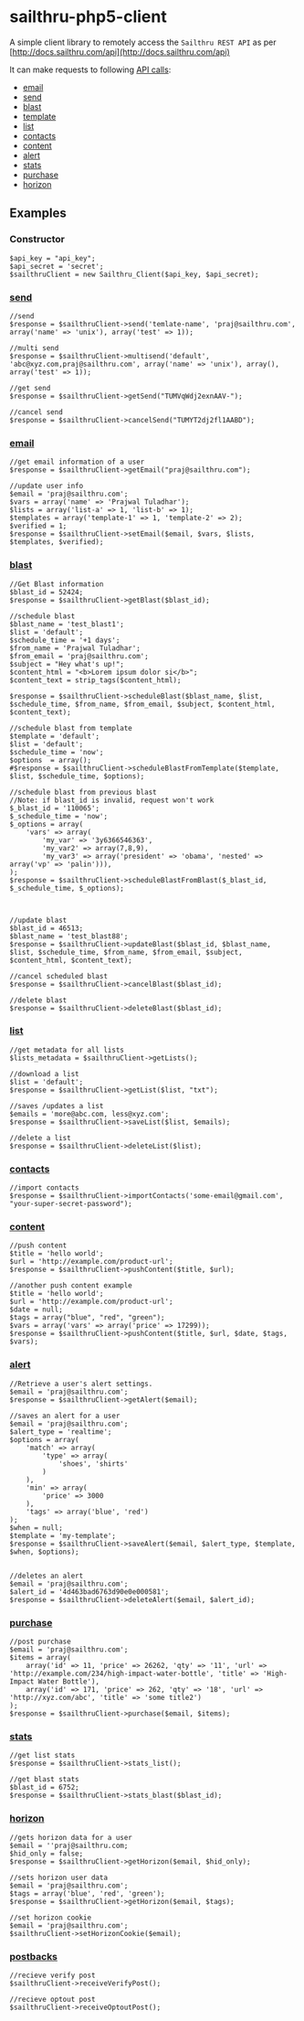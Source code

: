 sailthru-php5-client
====================

A simple client library to remotely access the `Sailthru REST API` as per [http://docs.sailthru.com/api](http://docs.sailthru.com/api)

It can make requests to following [API calls](http://docs.sailthru.com/api):

* [email](http://docs.sailthru.com/api/email)
* [send](http://docs.sailthru.com/api/send)
* [blast](http://docs.sailthru.com/api/blast)
* [template](http://docs.sailthru.com/api/template)
* [list](http://docs.sailthru.com/api/list)
* [contacts](http://docs.sailthru.com/api/contacts)
* [content](http://docs.sailthru.com/api/content)
* [alert](http://docs.sailthru.com/api/alert)
* [stats](http://docs.sailthru.com/api/stats)
* [purchase](http://docs.sailthru.com/api/purchase)
* [horizon](http://docs.sailthru.com/api/horizon)


 Examples
 ---------

### Constructor

 	$api_key = "api_key";
	$api_secret = 'secret';
 	$sailthruClient = new Sailthru_Client($api_key, $api_secret);


### [send](http://docs.sailthru.com/api/send)

 	//send
 	$response = $sailthruClient->send('temlate-name', 'praj@sailthru.com', array('name' => 'unix'), array('test' => 1));

 	//multi send
	$response = $sailthruClient->multisend('default', 'abc@xyz.com,praj@sailthru.com', array('name' => 'unix'), array(), array('test' => 1));

	//get send
	$response = $sailthruClient->getSend("TUMVqWdj2exnAAV-");

	//cancel send
	$response = $sailthruClient->cancelSend("TUMYT2dj2fl1AABD");

### [email](http://docs.sailthru.com/api/email)

	//get email information of a user
	$response = $sailthruClient->getEmail("praj@sailthru.com");

	//update user info
	$email = 'praj@sailthru.com';
	$vars = array('name' => 'Prajwal Tuladhar');
	$lists = array('list-a' => 1, 'list-b' => 1);
	$templates = array('template-1' => 1, 'template-2' => 2);
	$verified = 1;
	$response = $sailthruClient->setEmail($email, $vars, $lists, $templates, $verified);

### [blast](http://docs.sailthru.com/api/blast)

    //Get Blast information
    $blast_id = 52424;
    $response = $sailthruClient->getBlast($blast_id);

	//schedule blast
	$blast_name = 'test_blast1';
    $list = 'default';
    $schedule_time = '+1 days';
    $from_name = 'Prajwal Tuladhar';
    $from_email = 'praj@sailthru.com';
    $subject = "Hey what's up!";
    $content_html = "<b>Lorem ipsum dolor si</b>";
    $content_text = strip_tags($content_html);

    $response = $sailthruClient->scheduleBlast($blast_name, $list, $schedule_time, $from_name, $from_email, $subject, $content_html, $content_text);

    //schedule blast from template
    $template = 'default';
    $list = 'default';
    $schedule_time = 'now';
    $options  = array();
    #$response = $sailthruClient->scheduleBlastFromTemplate($template, $list, $schedule_time, $options);

    //schedule blast from previous blast
    //Note: if blast_id is invalid, request won't work
    $_blast_id = '110065';
    $_schedule_time = 'now';
    $_options = array(
        'vars' => array(
            'my_var' => '3y6366546363',
            'my_var2' => array(7,8,9),
            'my_var3' => array('president' => 'obama', 'nested' => array('vp' => 'palin'))),
    );
    $response = $sailthruClient->scheduleBlastFromBlast($_blast_id, $_schedule_time, $_options);



    //update blast
    $blast_id = 46513;
    $blast_name = 'test_blast88';
    $response = $sailthruClient->updateBlast($blast_id, $blast_name, $list, $schedule_time, $from_name, $from_email, $subject, $content_html, $content_text);

    //cancel scheduled blast
    $response = $sailthruClient->cancelBlast($blast_id);

    //delete blast
    $response = $sailthruClient->deleteBlast($blast_id);

### [list](http://docs.sailthru.com/api/list)

    //get metadata for all lists
    $lists_metadata = $sailthruClient->getLists();

	//download a list
	$list = 'default';
	$response = $sailthruClient->getList($list, "txt");

	//saves /updates a list
	$emails = 'more@abc.com, less@xyz.com';
	$response = $sailthruClient->saveList($list, $emails);

	//delete a list
	$response = $sailthruClient->deleteList($list);

### [contacts](http://docs.sailthru.com/api/contacts)

	//import contacts
	$response = $sailthruClient->importContacts('some-email@gmail.com', "your-super-secret-password");

### [content](http://docs.sailthru.com/api/content)

	//push content
	$title = 'hello world';
	$url = 'http://example.com/product-url';
	$response = $sailthruClient->pushContent($title, $url);

	//another push content example
	$title = 'hello world';
	$url = 'http://example.com/product-url';
	$date = null;
	$tags = array("blue", "red", "green");
	$vars = array('vars' => array('price' => 17299));
	$response = $sailthruClient->pushContent($title, $url, $date, $tags, $vars);

### [alert](http://docs.sailthru.com/api/alert)

	//Retrieve a user's alert settings.
	$email = 'praj@sailthru.com';
	$response = $sailthruClient->getAlert($email);

	//saves an alert for a user
	$email = 'praj@sailthru.com';
	$alert_type = 'realtime';
	$options = array(
        'match' => array(
            'type' => array(
                'shoes', 'shirts'
            )
        ),
        'min' => array(
            'price' => 3000
        ),
        'tags' => array('blue', 'red')
    );
    $when = null;
    $template = 'my-template';
    $response = $sailthruClient->saveAlert($email, $alert_type, $template, $when, $options);


    //deletes an alert
    $email = 'praj@sailthru.com';
    $alert_id = '4d463bad6763d90e0e000581';
    $response = $sailthruClient->deleteAlert($email, $alert_id);

### [purchase](http://docs.sailthru.com/api/purchase)

	//post purchase
	$email = 'praj@sailthru.com';
	$items = array(
		array('id' => 11, 'price' => 26262, 'qty' => '11', 'url' => 'http://example.com/234/high-impact-water-bottle', 'title' => 'High-Impact Water Bottle'),
		array('id' => 171, 'price' => 262, 'qty' => '18', 'url' => 'http://xyz.com/abc', 'title' => 'some title2')
	);
	$response = $sailthruClient->purchase($email, $items);

### [stats](http://docs.sailthru.com/api/stats)

	//get list stats
	$response = $sailthruClient->stats_list();

	//get blast stats
	$blast_id = 6752;
	$response = $sailthruClient->stats_blast($blast_id);

### [horizon](http://docs.sailthru.com/api/horizon)

	//gets horizon data for a user
	$email = ''praj@sailthru.com;
	$hid_only = false;
	$response = $sailthruClient->getHorizon($email, $hid_only);

	//sets horizon user data
	$email = 'praj@sailthru.com';
	$tags = array('blue', 'red', 'green');
	$response = $sailthruClient->getHorizon($email, $tags);

	//set horizon cookie
	$email = 'praj@sailthru.com';
	$sailthruClient->setHorizonCookie($email);

### [postbacks](http://docs.sailthru.com/api/postbacks)

	//recieve verify post
	$sailthruClient->receiveVerifyPost();

	//recieve optout post
	$sailthruClient->receiveOptoutPost();
